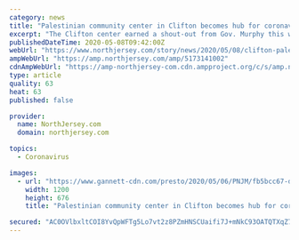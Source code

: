 ```yaml
---
category: news
title: "Palestinian community center in Clifton becomes hub for coronavirus relief"
excerpt: "The Clifton center earned a shout-out from Gov. Murphy this week after donating thousands of supplies to first responders."
publishedDateTime: 2020-05-08T09:42:00Z
webUrl: "https://www.northjersey.com/story/news/2020/05/08/clifton-palestinian-community-center-becomes-hub-covid-19-relief/5173141002/"
ampWebUrl: "https://amp.northjersey.com/amp/5173141002"
cdnAmpWebUrl: "https://amp-northjersey-com.cdn.ampproject.org/c/s/amp.northjersey.com/amp/5173141002"
type: article
quality: 63
heat: 63
published: false

provider:
  name: NorthJersey.com
  domain: northjersey.com

topics:
  - Coronavirus

images:
  - url: "https://www.gannett-cdn.com/presto/2020/05/06/PNJM/fb5bcc67-d4af-42a5-a533-1e7fcb603399-050620_FoodDrive_0094.JPG?auto=webp&crop=1199,675,x0,y61&format=pjpg&width=1200"
    width: 1200
    height: 676
    title: "Palestinian community center in Clifton becomes hub for coronavirus relief"

secured: "AC0OVlbxltCOI8YvQpWFTg5Lo7vt2z8PZmHNSCUaifi7J+mNkC93OATQTXqZ7YJb+p5tSVuGdRMLpjIEpDZQeVE67iHiHLyNPTpQIfs+xdxBZaTzA4aTyO7iDZureVCzCsPtCGvS+Pu3C94/C+cpxNJpLM5tDI31acy1zgMszRgcD1YG5JtaQdNK+ZRldtss2qRjgYArsDU/jAieBMY8BKPLqoGt8J62raF0Nvarjo0P+2ANVj/dSApgNc6ekVj5WHfw/l6jOhGyViHXSuTEQ9xWV2a4/Uywu0Ln92iiCOpxXQ7JQYCUPUfAZ8sZ48mU;8Jf1ilfNgfDoQ37tkGTGKA=="
---
```


